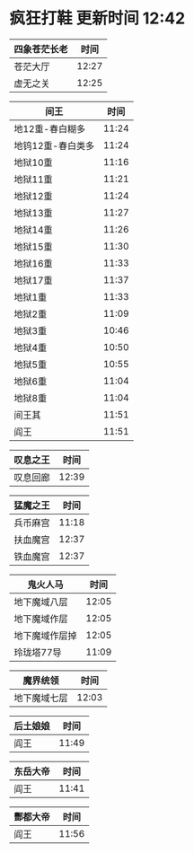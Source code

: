 # 疯狂打鞋 更新时间 12:42

| 四象苍茫长老   | 时间    |
|--------|-------|
| 苍茫大厅 | 12:27 |
| 虚无之关 | 12:25 |

| 间王   | 时间    |
|--------|-------|
| 地12重-春白糊多 | 11:24 |
| 地钨12重-春白类多 | 11:24 |
| 地狱10重 | 11:16 |
| 地狱11重 | 11:21 |
| 地狱12重 | 11:24 |
| 地狱13重 | 11:27 |
| 地狱14重 | 11:26 |
| 地狱15重 | 11:30 |
| 地狱16重 | 11:33 |
| 地狱17重 | 11:37 |
| 地狱1重 | 11:33 |
| 地狱2重 | 11:09 |
| 地狱3重 | 10:46 |
| 地狱4重 | 10:50 |
| 地狱5重 | 10:55 |
| 地狱6重 | 11:04 |
| 地狱8重 | 11:04 |
| 间王其 | 11:51 |
| 阎王 | 11:51 |

| 叹息之王   | 时间    |
|--------|-------|
| 叹息回廊 | 12:39 |

| 猛魔之王   | 时间    |
|--------|-------|
| 兵币麻宫 | 11:18 |
| 扶血魔宫 | 12:37 |
| 铁血魔宫 | 12:37 |

| 鬼火人马   | 时间    |
|--------|-------|
| 地下魔域八层 | 12:05 |
| 地下魔域作层 | 12:05 |
| 地下魔域作层掉 | 12:05 |
| 玲珑塔77导 | 11:09 |

| 魔界统领   | 时间    |
|--------|-------|
| 地下魔域七层 | 12:03 |

| 后土娘娘   | 时间    |
|--------|-------|
| 阎王 | 11:49 |

| 东岳大帝   | 时间    |
|--------|-------|
| 阎王 | 11:41 |

| 酆都大帝   | 时间    |
|--------|-------|
| 阎王 | 11:56 |